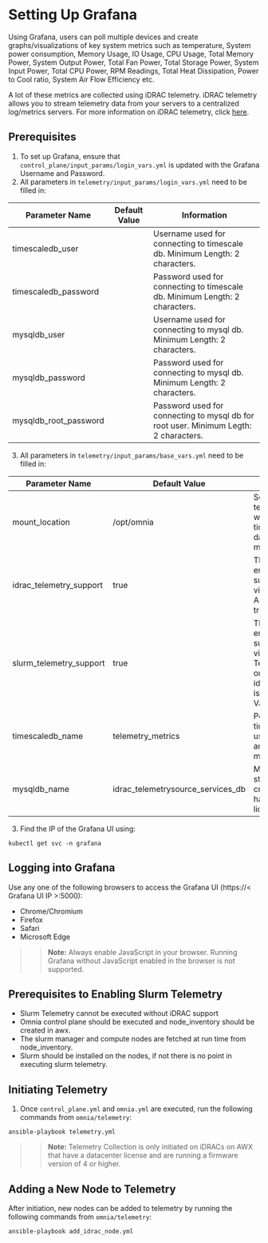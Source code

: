 # Setting Up Grafana

Using Grafana, users can poll multiple devices and create graphs/visualizations of key system metrics such as temperature, System power consumption, Memory Usage, IO Usage, CPU Usage, Total Memory Power, System Output Power, Total Fan Power, Total Storage Power, System Input Power, Total CPU Power, RPM Readings, Total Heat Dissipation, Power to Cool ratio, System Air Flow Efficiency etc.

A lot of these metrics are collected using iDRAC telemetry. iDRAC telemetry allows you to stream telemetry data from your servers to a centralized log/metrics servers. For more information on iDRAC telemetry, click [here]( https://github.com/dell/iDRAC-Telemetry-Reference-Tools).

## Prerequisites

1. To set up Grafana, ensure that `control_plane/input_params/login_vars.yml` is updated with the Grafana Username and Password.
2. All parameters in `telemetry/input_params/login_vars.yml` need to be filled in:

| Parameter Name        | Default Value | Information |
|-----------------------|---------------|-------------|
| timescaledb_user      | 		        |  Username used for connecting to timescale db. Minimum Length: 2 characters.          |
| timescaledb_password  | 		        |  Password used for connecting to timescale db. Minimum Length: 2 characters.           |
| mysqldb_user          | 		        |  Username used for connecting to mysql db. Minimum Length: 2 characters.         |
| mysqldb_password      | 		        |  Password used for connecting to mysql db. Minimum Length: 2 characters.            |
| mysqldb_root_password | 		        |  Password used for connecting to mysql db for root user. Minimum Legth: 2 characters.         |

3. All parameters in `telemetry/input_params/base_vars.yml` need to be filled in:

| Parameter Name          | Default Value     | Information |
|-------------------------|-------------------|-------------|
| mount_location          | /opt/omnia 		  | Sets the location all telemetry related files will be stored and both timescale and mysql databases will be mounted.            |
| idrac_telemetry_support | true              | This variable is used to enable iDRAC telemetry support and visualizations. Accepted Values: true/false            |
| slurm_telemetry_support | true              | This variable is used to enable slurm telemetry support and visualizations. Slurm Telemetry support can only be activated when idrac_telemetry_support is set to true. Accepted Values: True/False.        |
| timescaledb_name        | telemetry_metrics | Postgres DB with timescale extension is used for storing iDRAC and slurm telemetry metrics.            |
| mysqldb_name			  | idrac_telemetrysource_services_db | MySQL DB is used to store IPs and credentials of iDRACs having datacenter license           |

3. Find the IP of the Grafana UI using:
 
`kubectl get svc -n grafana`

## Logging into Grafana

Use any one of the following browsers to access the Grafana UI (https://< Grafana UI IP >:5000):
* Chrome/Chromium
* Firefox
* Safari
* Microsoft Edge

>> __Note:__ Always enable JavaScript in your browser. Running Grafana without JavaScript enabled in the browser is not supported.

## Prerequisites to Enabling Slurm Telemetry

* Slurm Telemetry cannot be executed without iDRAC support
* Omnia control plane should be executed and node_inventory should be created in awx.
* The slurm manager and compute nodes are fetched at run time from node_inventory.
* Slurm should be installed on the nodes, if not there is no point in executing slurm telemetry.

## Initiating Telemetry

1. Once `control_plane.yml` and `omnia.yml` are executed, run the following commands from `omnia/telemetry`:

`ansible-playbook telemetry.yml`

>> __Note:__ Telemetry Collection is only initiated on iDRACs on AWX that have a datacenter license and are running a firmware version of 4 or higher.

## Adding a New Node to Telemetry
After initiation, new nodes can be added to telemetry by running the following commands from `omnia/telemetry`:
		
` ansible-playbook add_idrac_node.yml `

	